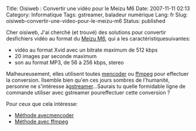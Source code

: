 Title: Oisiweb : Convertir une vidéo pour le Meizu M6
Date: 2007-11-11 02:13
Category: Informatique
Tags: gstreamer, baladeur numérique
Lang: fr
Slug: oisiweb-convertir-une-video-pour-le-meizu-m6
Status: published

Cher oisiweb, J'ai cherché (et trouvé) des solutions pour convertir desfichiers vidéo au format du [Meizu M6](http://en.meizu.com/product_m6sl.asp), qui a les caractéristiquesuivantes:

-   vidéo au format Xvid avec un bitrate maximum de 512 kbps
-   20 images par seconde maximum
-   son au format MP3, de 56 à 256 kbps, stereo

Malheureusement, elles utilisent toutes [mencoder](http://www.mplayerhq.hu/) ou [ffmpeg](http://ffmpeg.mplayerhq.hu/) pour effectuer la conversion. Ilsemble bien qu'en ces jours sombres de l'humanité, personne ne s'intéresse à[gstreamer](http://gstreamer.freedesktop.org/)...Saurais tu quelle formidable ligne de commande utiliser avec gstreamer poureffectuer cette conversion ?

Pour ceux que cela intéresse:

-   [Méthode avecmencoder](http://www.taiabati.com/linux/video-for-meizu.html)
-   [Méthode avec ffmpeg](http://www.meizume.com/showthread.php?t=1936)

